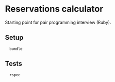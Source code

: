 # Reservations calculator

Starting point for pair programming interview (Ruby).

## Setup
```
  bundle
```

## Tests
```
  rspec
```
